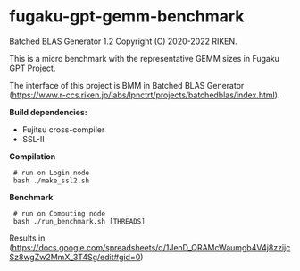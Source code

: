 # fugaku-gpt-gemm-benchmark

Batched BLAS Generator 1.2
Copyright (C) 2020-2022 RIKEN.

This is a micro benchmark with the representative GEMM sizes in Fugaku GPT Project.

The interface of this project is BMM in Batched BLAS Generator (https://www.r-ccs.riken.jp/labs/lpnctrt/projects/batchedblas/index.html).

**Build dependencies:**
* Fujitsu cross-compiler 
* SSL-II

**Compilation**

```
 # run on Login node
 bash ./make_ssl2.sh 
```

**Benchmark**

```
 # run on Computing node
 bash ./run_benchmark.sh [THREADS]
```

Results in (https://docs.google.com/spreadsheets/d/1JenD_QRAMcWaumgb4V4j8zzijcSz8wgZw2MmX_3T4Sg/edit#gid=0)
